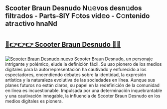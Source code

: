 ## Scooter Braun Desnudo N𝚞𝚎vos desn𝚞dos filtr𝚊dos - Parts-8lY F𝚘tos vid𝚎o - C𝚘ntenido atr𝚊ctivo hnaNd

# <h2><a href="http://mbcex1.tromn.icu/?c=Scooter+Braun+Desnudo">🔗👉👉👉 Scooter Braun Desnudo 🔗🔗</a></h2>

[![Scooter Braun Desnudo nuevo](https://i.imgur.com/pEAQMta.gif)](http://mbcex1.tromn.icu/?c=Scooter+Braun+Desnudo)
Scooter Braun Desnudo, un personaje intrigante y polémico, elude la definición fácil. Su uso pionero de los medios digitales para la autorrepresentación ha cautivado y enfurecido a los espectadores, encendiendo debates sobre la identidad, la expresión artística y la naturaleza evolutiva de las sociedades en línea. Aunque sus planes futuros no están claros, su papel en la redefinición de la comunidad en línea es incuestionable. Impulsada por una determinación inquebrantable y una cautivación innegable, la influencia de Scooter Braun Desnudo en los medios digitales es pionera.
